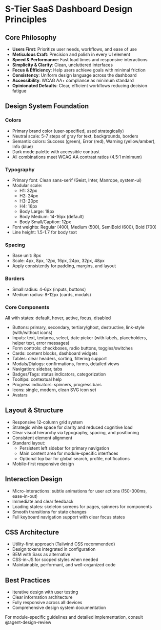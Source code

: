 # S-Tier SaaS Dashboard Design Principles

## Core Philosophy

- **Users First**: Prioritize user needs, workflows, and ease of use
- **Meticulous Craft**: Precision and polish in every UI element
- **Speed & Performance**: Fast load times and responsive interactions
- **Simplicity & Clarity**: Clean, uncluttered interfaces
- **Focus & Efficiency**: Help users achieve goals with minimal friction
- **Consistency**: Uniform design language across the dashboard
- **Accessibility**: WCAG AA+ compliance as minimum standard
- **Opinionated Defaults**: Clear, efficient workflows reducing decision fatigue

## Design System Foundation

### Colors

- Primary brand color (user-specified, used strategically)
- Neutral scale: 5-7 steps of gray for text, backgrounds, borders
- Semantic colors: Success (green), Error (red), Warning (yellow/amber), Info (blue)
- Dark mode palette with accessible contrast
- All combinations meet WCAG AA contrast ratios (4.5:1 minimum)

### Typography

- Primary font: Clean sans-serif (Geist, Inter, Manrope, system-ui)
- Modular scale:
  - H1: 32px
  - H2: 24px
  - H3: 20px
  - H4: 16px
  - Body Large: 18px
  - Body Medium: 14-16px (default)
  - Body Small/Caption: 12px
- Font weights: Regular (400), Medium (500), SemiBold (600), Bold (700)
- Line height: 1.5-1.7 for body text

### Spacing

- Base unit: 8px
- Scale: 4px, 8px, 12px, 16px, 24px, 32px, 48px
- Apply consistently for padding, margins, and layout

### Borders

- Small radius: 4-6px (inputs, buttons)
- Medium radius: 8-12px (cards, modals)

### Core Components

All with states: default, hover, active, focus, disabled

- Buttons: primary, secondary, tertiary/ghost, destructive, link-style (with/without icons)
- Inputs: text, textarea, select, date picker (with labels, placeholders, helper text, error messages)
- Form controls: checkboxes, radio buttons, toggles/switches
- Cards: content blocks, dashboard widgets
- Tables: clear headers, sorting, filtering support
- Modals/Dialogs: confirmations, forms, detailed views
- Navigation: sidebar, tabs
- Badges/Tags: status indicators, categorization
- Tooltips: contextual help
- Progress indicators: spinners, progress bars
- Icons: single, modern, clean SVG icon set
- Avatars

## Layout & Structure

- Responsive 12-column grid system
- Strategic white space for clarity and reduced cognitive load
- Clear visual hierarchy via typography, spacing, and positioning
- Consistent element alignment
- Standard layout:
  - Persistent left sidebar for primary navigation
  - Main content area for module-specific interfaces
  - Optional top bar for global search, profile, notifications
- Mobile-first responsive design

## Interaction Design

- Micro-interactions: subtle animations for user actions (150-300ms, ease-in-out)
- Immediate and clear feedback
- Loading states: skeleton screens for pages, spinners for components
- Smooth transitions for state changes
- Full keyboard navigation support with clear focus states

## CSS Architecture

- Utility-first approach (Tailwind CSS recommended)
- Design tokens integrated in configuration
- BEM with Sass as alternative
- CSS-in-JS for scoped styles when needed
- Maintainable, performant, and well-organized code

## Best Practices

- Iterative design with user testing
- Clear information architecture
- Fully responsive across all devices
- Comprehensive design system documentation

For module-specific guidelines and detailed implementation, consult @agent-design-review
